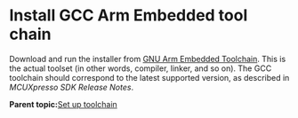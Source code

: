 # Install GCC Arm Embedded tool chain

Download and run the installer from [GNU Arm Embedded Toolchain](https://developer.arm.com/tools-and-software/open-source-software/developer-tools/gnu-toolchain/gnu-rm). This is the actual toolset \(in other words, compiler, linker, and so on\). The GCC toolchain should correspond to the latest supported version, as described in *MCUXpresso SDK Release Notes*.

**Parent topic:**[Set up toolchain](../topics/set_up_toolchain.md)

